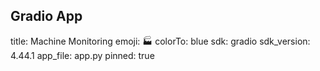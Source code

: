 

## Gradio App



title: Machine Monitoring
emoji: 🏭
colorTo: blue
sdk: gradio
sdk_version: 4.44.1
app_file: app.py
pinned: true
